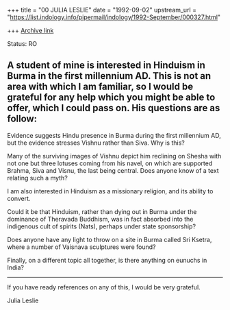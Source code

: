 +++
title = "00 JULIA LESLIE"
date = "1992-09-02"
upstream_url = "https://list.indology.info/pipermail/indology/1992-September/000327.html"

+++
[Archive link](https://list.indology.info/pipermail/indology/1992-September/000327.html)


Status: RO

A student of mine is interested in Hinduism in Burma in the first
millennium AD.  This is not an area with which I am familiar, so I
would be grateful for any help which you might be able to offer, which
I could pass on.  His questions are as follow:
---------------------------------------------------------------------

Evidence suggests Hindu presence in Burma during the first millennium
AD, but the evidence stresses Vishnu rather than Siva.  Why is this?

Many of the surviving images of Vishnu depict him reclining on Shesha
with not one but three lotuses coming from his navel, on which are
supported Brahma, Siva and Visnu, the last being central.  Does anyone
know of a text relating such a myth?

I am also interested in Hinduism as a missionary religion, and its
ability to convert.

Could it be that Hinduism, rather than dying out in Burma under the
dominance of Theravada Buddhism, was in fact absorbed into the
indigenous cult of spirits (Nats), perhaps under state sponsorship?

Does anyone have any light to throw on a site in Burma called Sri
Ksetra, where a number of Vaisnava sculptures were found?

Finally, on a different topic all together, is there anything on eunuchs in
India?

-------------------------------------------------------------------

If you have ready references on any of this, I would be very grateful.

Julia Leslie







